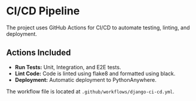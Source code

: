 # CI/CD Pipeline

The project uses GitHub Actions for CI/CD to automate testing, linting, and deployment.

## Actions Included
- **Run Tests:** Unit, Integration, and E2E tests.
- **Lint Code:** Code is linted using flake8 and formatted using black.
- **Deployment:** Automatic deployment to PythonAnywhere.

The workflow file is located at `.github/workflows/django-ci-cd.yml`.